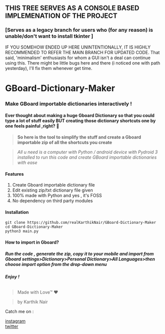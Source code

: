 ## THIS TREE SERVES AS A CONSOLE BASED IMPLEMENATION OF THE PROJECT
### [Serves as a legacy branch for users who (for any reason) is unable/don't want to install tkinter ]

IF YOU SOMEHOW ENDED UP HERE UNINTENTIONALLY, IT IS HIGHLY RECOMMENDED TO REFER THE MAIN BRANCH FOR UPDATED CODE. That said, 'minimalism' enthusiasts for whom a GUI isn't a deal can continue using this. There might be little bugs here and there (i noticed one with path yesterday), I'll fix them whenever  get time.



# GBoard-Dictionary-Maker

### Make GBoard importable dictionaries interactively !

#### Ever thought about making a huge Gboard Dictionary so that you could type a lot of stuff easily BUT creating those dictionary shortcuts one by one feels painful ,right? 🤔 
> **So here is the tool to simplify the stuff and create a Gboard importable zip of all the shortcuts you create**

> *All u need is a computer with Python / android device with Pydroid 3 installed to run this code and create GBoard importable dictionaries with ease*

#### **Features**
 1. Create Gboard importable dictionary file
 2. Edit existing zip/txt dictionary file given
 3. 100% made with Python and yes , it's FOSS
 4. No dependency on third party modules


#### **Installation**
    git clone https://github.com/realKarthikNair/GBoard-Dictionary-Maker
    cd GBoard-Dictionary-Maker
    python3 main.py



#### How to import in Gboard?
##### **Run the code , generate the zip, copy it to your mobile and import from Gboard settings>Dictionary>Personal Dictionary>All Languages>then choose import option from the drop-down menu**

###### **Enjoy !**

>Made with Love™ ❤️

>by Karthik Nair

Catch me on :

[instagram ](https://www.instagram.com/karthiknair.sh) <br>
[twitter](https://www.twitter.com/realkarthiknair)
